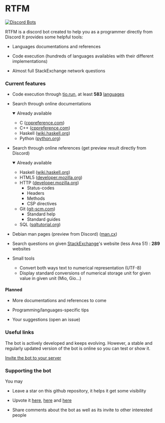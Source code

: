 # RTFM

[![Discord Bots](https://discordbots.org/api/widget/495914599531675648.svg)](https://discordbots.org/bot/495914599531675648)

RTFM is a discord bot created to help you as a programmer directly from Discord
It provides some helpful tools:
- Languages documentations and references
  
- Code execution (hundreds of languages availables with their different implementations)
  
- Almost full StackExchange network questions

### Current features

- Code execution through [tio.run](https://tio.run), at least **583** [languages](languages.txt)

- Search through online documentations
  <details open>
  <summary>Already available</summary>

  + C ([cppreference.com](https://en.cppreference.com/))
  + C++ ([cppreference.com](https://en.cppreference.com/))
  + Haskell ([wiki.haskell.org](https://wiki.haskell.org))
  + Python ([python.org](https://python.org))

  </details>

- Search through online references (get preview result directly from Discord)
  <details open>
  <summary>Already available</summary>

  + Haskell ([wiki.haskell.org](https://wiki.haskell.org))
  + HTML5 ([developer.mozilla.org](https://developer.mozilla.org))
  + HTTP ([developer.mozilla.org](https://developer.mozilla.org))
    + Status-codes
    + Headers
    + Methods
    + CSP directives
  + Git ([git-scm.com](https://git-scm.com/docs))
    + Standard help
    + Standard guides
  + SQL ([sqltutorial.org](https://www.sqltutorial.org))

  </details>

- Debian man pages (preview from Discord) ([man.cx](https://man.cx/))
  
- Search questions on given [StackExchange](https://stackexchange.com/)'s website (less Area 51) : **289** websites
  
- Small tools
  - Convert both ways text to numerical representation (UTF-8)
  - Display standard conversions of numerical storage unit for given value in given unit (Mio, Gio...)

#### Planned
- More documentations and references to come
  
- Programming/languages-specific tips
  
- Your suggestions (open an issue)

### Useful links
The bot is actively developed and keeps evolving. However, a stable and regularly updated version of the bot is online
so you can test or show it.

[Invite the bot to your server](https://discordapp.com/api/oauth2/authorize?client_id=495914599531675648&permissions=108514369&scope=bot)

### Supporting the bot
You may

- Leave a star on this github repository, it helps it get some visibility

- Upvote it [here](https://discordbots.org/bot/495914599531675648/vote), [here](https://botsfordiscord.com/bots/495914599531675648/vote) and [here](https://discordbotlist.com/bots/495914599531675648/upvote)

- Share comments about the bot as well as its invite to other interested people

